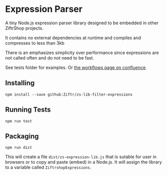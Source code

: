 # Expression Parser

A tiny Node.js expression parser library designed to be embedded in other ZiftrShop projects.

It contains no external dependencies at runtime and compiles and compresses to less than 3kb

There is an emphasizes simplicity over performance since expressions are not called often and do not need to be fast.

See tests folder for examples. Or [the workflows page on confluence](https://airtank.atlassian.net/wiki/spaces/ENGINEERIN/pages/135692289/Workflows#Filters).

## Installing

```
npm install --save github:Ziftr/zs-lib-filter-expressions
```

## Running Tests

```
npm run test
```

## Packaging

```
npm run dist
```

This will create a file `dist/zs-expression-lib.js` that is sutable for user in browsers or to copy and paste (embed) in a Node.js. It will assign the library to a variable called `ZiftrshopExpressions`.
